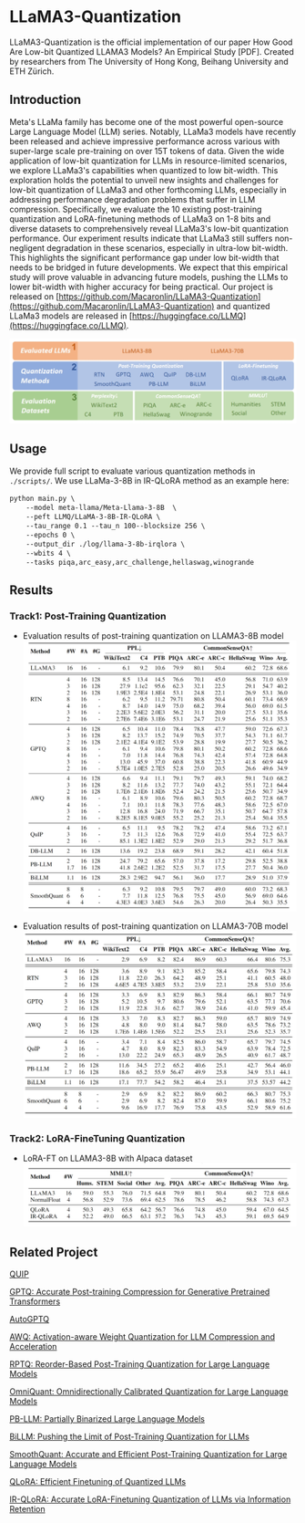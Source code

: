 # LLaMA3-Quantization

LLaMA3-Quantization is the official implementation of our paper How Good Are Low-bit Quantized LLAMA3 Models?
An Empirical Study [PDF]. Created by researchers from The University of Hong Kong, Beihang University and ETH Zürich.

## Introduction
Meta's LLaMa family has become one of the most powerful open-source Large Language Model (LLM) series. Notably, LLaMa3 models have recently been released and achieve impressive performance across various with super-large scale pre-training on over 15T tokens of data. Given the wide application of low-bit quantization for LLMs in resource-limited scenarios, we explore LLaMa3's capabilities when quantized to low bit-width. This exploration holds the potential to unveil new insights and challenges for low-bit quantization of LLaMa3 and other forthcoming LLMs, especially in addressing performance degradation problems that suffer in LLM compression. Specifically, we evaluate the 10 existing post-training quantization and LoRA-finetuning methods of LLaMa3 on 1-8 bits and diverse datasets to comprehensively reveal LLaMa3's low-bit quantization performance. Our experiment results indicate that LLaMa3 still suffers non-negligent degradation in these scenarios, especially in ultra-low bit-width. This highlights the significant performance gap under low bit-width that needs to be bridged in future developments. We expect that this empirical study will prove valuable in advancing future models, pushing the LLMs to lower bit-width with higher accuracy for being practical. Our project is released on [https://github.com/Macaronlin/LLaMA3-Quantization](https://github.com/Macaronlin/LLaMA3-Quantization) and quantized LLaMa3 models are released in [https://huggingface.co/LLMQ](https://huggingface.co/LLMQ).

![img](images/overview.png)

## Usage

We provide full script to evaluate various quantization methods in `./scripts/`. We use LLaMa-3-8B in IR-QLoRA method as an example here:

```shell
python main.py \ 
    --model meta-llama/Meta-Llama-3-8B  \ 
    --peft LLMQ/LLaMA-3-8B-IR-QLoRA \ 
    --tau_range 0.1 --tau_n 100--blocksize 256 \ 
    --epochs 0 \ 
    --output_dir ./log/llama-3-8b-irqlora \ 
    --wbits 4 \ 
    --tasks piqa,arc_easy,arc_challenge,hellaswag,winogrande
```

## Results

### Track1: Post-Training Quantization

- Evaluation results of post-training quantization on LLAMA3-8B model
  ![img](images/result_ptq_1.png)

- Evaluation results of post-training quantization on LLAMA3-70B model
  ![img](images/result_ptq_2.png)

### Track2: LoRA-FineTuning Quantization
- LoRA-FT on LLAMA3-8B with Alpaca dataset
  ![img](images/result_lora_ft_1.png)

## Related Project

[QUIP](https://github.com/Cornell-RelaxML/QuIP)

[GPTQ: Accurate Post-training Compression for Generative Pretrained Transformers](https://github.com/IST-DASLab/gptq)

[AutoGPTQ](https://github.com/PanQiWei/AutoGPTQ)

[AWQ: Activation-aware Weight Quantization for LLM Compression and Acceleration](https://github.com/mit-han-lab/llm-awq)

[RPTQ: Reorder-Based Post-Training Quantization for Large Language Models](https://github.com/hahnyuan/RPTQ4LLM)

[OmniQuant: Omnidirectionally Calibrated Quantization for Large Language Models](https://github.com/OpenGVLab/OmniQuant)

[PB-LLM: Partially Binarized Large Language Models](https://github.com/hahnyuan/PB-LLM)

[BiLLM: Pushing the Limit of Post-Training Quantization for LLMs](https://github.com/Aaronhuang-778/BiLLM)

[SmoothQuant: Accurate and Efficient Post-Training Quantization for Large Language Models](https://github.com/mit-han-lab/smoothquant)

[QLoRA: Efficient Finetuning of Quantized LLMs](https://github.com/artidoro/qlora)

[IR-QLoRA: Accurate LoRA-Finetuning Quantization of LLMs via Information Retention](https://github.com/htqin/IR-QLoRA)


<!-- ## Citation
If you use our OmniQuant approach in your research, please cite our paper:

```

``` -->